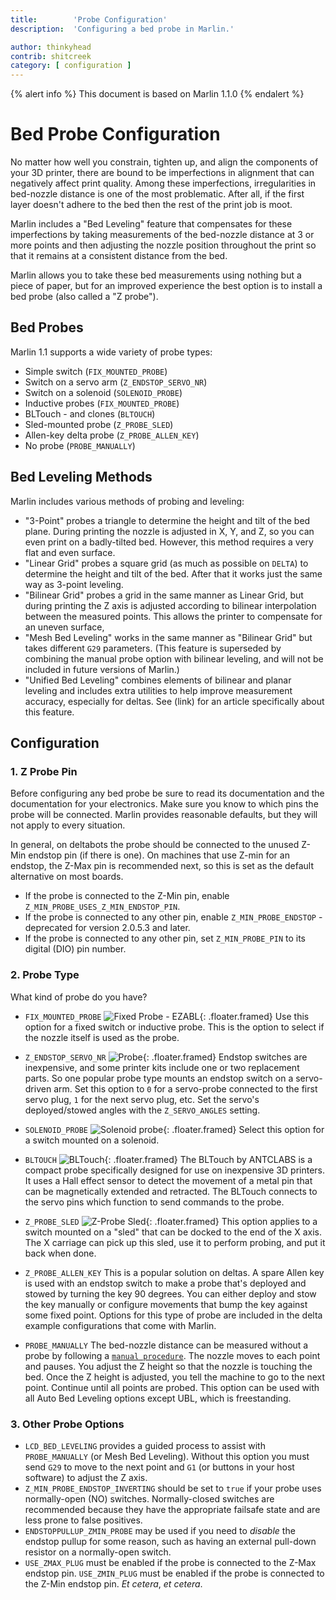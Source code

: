 ```yaml
---
title:        'Probe Configuration'
description:  'Configuring a bed probe in Marlin.'

author: thinkyhead
contrib: shitcreek
category: [ configuration ]
---
```


{% alert info %}
This document is based on Marlin 1.1.0
{% endalert %}

# Bed Probe Configuration

No matter how well you constrain, tighten up, and align the components of your 3D printer, there are bound to be imperfections in alignment that can negatively affect print quality. Among these imperfections, irregularities in bed-nozzle distance is one of the most problematic. After all, if the first layer doesn't adhere to the bed then the rest of the print job is moot.

Marlin includes a "Bed Leveling" feature that compensates for these imperfections by taking measurements of the bed-nozzle distance at 3 or more points and then adjusting the nozzle position throughout the print so that it remains at a consistent distance from the bed.

Marlin allows you to take these bed measurements using nothing but a piece of paper, but for an improved experience the best option is to install a bed probe (also called a "Z probe").

## Bed Probes

Marlin 1.1 supports a wide variety of probe types:

- Simple switch (`FIX_MOUNTED_PROBE`)
- Switch on a servo arm (`Z_ENDSTOP_SERVO_NR`)
- Switch on a solenoid (`SOLENOID_PROBE`)
- Inductive probes (`FIX_MOUNTED_PROBE`)
- BLTouch - and clones (`BLTOUCH`)
- Sled-mounted probe (`Z_PROBE_SLED`)
- Allen-key delta probe (`Z_PROBE_ALLEN_KEY`)
- No probe (`PROBE_MANUALLY`)

## Bed Leveling Methods

Marlin includes various methods of probing and leveling:

- "3-Point" probes a triangle to determine the height and tilt of the bed plane. During printing the nozzle is adjusted in X, Y, and Z, so you can even print on a badly-tilted bed. However, this method requires a very flat and even surface.
- "Linear Grid" probes a square grid (as much as possible on `DELTA`) to determine the height and tilt of the bed. After that it works just the same way as 3-point leveling.
- "Bilinear Grid" probes a grid in the same manner as Linear Grid, but during printing the Z axis is adjusted according to bilinear interpolation between the measured points. This allows the printer to compensate for an uneven surface,
- "Mesh Bed Leveling" works in the same manner as "Bilinear Grid" but takes different `G29` parameters. (This feature is superseded by combining the manual probe option with bilinear leveling,  and will not be included in future versions of Marlin.)
- "Unified Bed Leveling" combines elements of bilinear and planar leveling and includes extra utilities to help improve measurement accuracy, especially for deltas. See (link) for an article specifically about this feature.

## Configuration

### 1. Z Probe Pin

Before configuring any bed probe be sure to read its documentation and the documentation for your electronics. Make sure you know to which pins the probe will be connected. Marlin provides reasonable defaults, but they will not apply to every situation.

In general, on deltabots the probe should be connected to the unused Z-Min endstop pin (if there is one). On machines that use Z-min for an endstop, the Z-Max pin is recommended next, so this is set as the default alternative on most boards.

- If the probe is connected to the Z-Min pin, enable `Z_MIN_PROBE_USES_Z_MIN_ENDSTOP_PIN`.
- If the probe is connected to any other pin, enable `Z_MIN_PROBE_ENDSTOP` - deprecated for version 2.0.5.3 and later.
- If the probe is connected to any other pin, set `Z_MIN_PROBE_PIN` to its digital (DIO) pin number.

### 2. Probe Type

What kind of probe do you have?

- `FIX_MOUNTED_PROBE`
![Fixed Probe - EZABL](/assets/images/config/fixed_probe_EZABL.png){: .floater.framed}
  Use this option for a fixed switch or inductive probe. This is the option to select if the nozzle itself is used as the probe.



- `Z_ENDSTOP_SERVO_NR`
![Probe](/assets/images/config/probe.png){: .floater.framed}
  Endstop switches are inexpensive, and some printer kits include one or two replacement parts. So one popular probe type mounts an endstop switch on a servo-driven arm. Set this option to `0` for a servo-probe connected to the first servo plug, `1` for the next servo plug, etc. Set the servo's deployed/stowed angles with the `Z_SERVO_ANGLES` setting.



- `SOLENOID_PROBE`
![Solenoid probe](/assets/images/config/solenoid.png){: .floater.framed}
  Select this option for a switch mounted on a solenoid.



- `BLTOUCH`
![BLTouch](/assets/images/config/BLTouch.png){: .floater.framed}
  The BLTouch by ANTCLABS is a compact probe specifically designed for use on inexpensive 3D printers. It uses a Hall effect sensor to detect the movement of a metal pin that can be magnetically extended and retracted. The BLTouch connects to the servo pins which function to send commands to the probe.

 

- `Z_PROBE_SLED`
![Z-Probe Sled](/assets/images/config/zprobe_sled.png){: .floater.framed}
  This option applies to a switch mounted on a "sled" that can be docked to the end of the X axis. The X carriage can pick up this sled, use it to perform probing, and put it back when done.



- `Z_PROBE_ALLEN_KEY`
  This is a popular solution on deltas. A spare Allen key is used with an endstop switch to make a probe that's deployed and stowed by turning the key 90 degrees. You can either deploy and stow the key manually or configure movements that bump the key against some fixed point. Options for this type of probe are included in the delta example configurations that come with Marlin.
- `PROBE_MANUALLY`
  The bed-nozzle distance can be measured without a probe by following a [`manual procedure`](/docs/gcode/G029-mbl.html). The nozzle moves to each point and pauses. You adjust the Z height so that the nozzle is touching the bed. Once the Z height is adjusted, you tell the machine to go to the next point. Continue until all points are probed. This option can be used with all Auto Bed Leveling options except UBL, which is freestanding.

### 3. Other Probe Options

- `LCD_BED_LEVELING` provides a guided process to assist with `PROBE_MANUALLY` (or Mesh Bed Leveling). Without this option you must send `G29` to move to the next point and `G1` (or buttons in your host software) to adjust the Z axis.
- `Z_MIN_PROBE_ENDSTOP_INVERTING` should be set to `true` if your probe uses normally-open (NO) switches. Normally-closed switches are recommended because they have the appropriate failsafe state and are less prone to false positives.
- `ENDSTOPPULLUP_ZMIN_PROBE` may be used if you need to _disable_ the endstop pullup for some reason, such as having an external pull-down resistor on a normally-open switch.
- `USE_ZMAX_PLUG` must be enabled if the probe is connected to the Z-Max endstop pin. `USE_ZMIN_PLUG` must be enabled if the probe is connected to the Z-Min endstop pin. _Et cetera_, _et cetera_.
